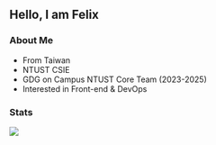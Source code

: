 ## Hello, I am Felix

### About Me
- From Taiwan
- NTUST CSIE
- GDG on Campus NTUST Core Team (2023-2025)
- Interested in Front-end & DevOps

### Stats
<div>
    <img src="https://github-readme-stats.vercel.app/api/top-langs/?username=felixchen-tw&theme=react" />
</div>
